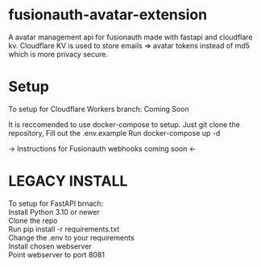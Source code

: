# fusionauth-avatar-extension
A avatar management api for fusionauth made with fastapi and cloudflare kv.
Cloudflare KV is used to store emails => avatar tokens instead of md5 which is more privacy secure.


# Setup

To setup for Cloudflare Workers branch:
Coming Soon

It is reccomended to use docker-compose to setup.
Just git clone the repository,
Fill out the .env.example
Run docker-compose up -d

-> Instructions for Fusionauth webhooks coming soon <-


# LEGACY INSTALL

To setup for FastAPI brnach:
</br>Install Python 3.10 or newer
</br>Clone the repo
</br>Run pip install -r requirements.txt
</br>Change the .env to your requirements
</br>Install chosen webserver
</br>Point webserver to port 8081
